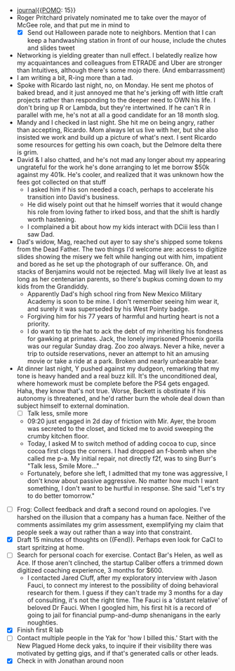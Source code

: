 - [journal](<journal.md>){{[POMO](<POMO.md>): 15}}
- Roger Pritchard privately nominated me to take over the mayor of McGee role, and that put me in mind to
    - [x] Send out Halloween parade note to neighbors. Mention that I can keep a handwashing station in front of our house, include the chutes and slides tweet
- Networking is yielding greater than null effect. I belatedly realize how my acquaintances and colleagues from ETRADE and Uber are stronger than Intuitives, although there's some mojo there. (And embarrassment)
- I am writing a bit, R-ing more than a tad. 
- Spoke with Ricardo last night, no, on Monday. He sent me photos of baked bread, and it just annoyed me that he's jerking off with little craft projects rather than responding to the deeper need to OWN his life. I don't bring up R or Lambda, but they're intertwined. If he can't R in parallel with me, he's not at all a good candidate for an 18 month slog.
- Mandy and I checked in last night. She hit me on being angry, rather than accepting, Ricardo. Mom always let us live with her, but she also insisted we work and build up a picture of what's next. I sent Ricardo some resources for getting his own coach, but the Delmore delta there is grim.
- David & I also chatted, and he's not mad any longer about my appearing ungrateful for the work he's done arranging to let me borrow $50k against my 401k. He's cooler, and realized that it was unknown how the fees got collected on that stuff
    - I asked him if his son needed a coach, perhaps to accelerate his transition into David's business.
    - He did wisely point out that he himself worries that it would change his role from loving father to irked boss, and that the shift is hardly worth hastening.
    - I complained a bit about how my kids interact with DCiii less than I saw Dad.
- Dad's widow, Mag, reached out ayer to say she's shipped some tokens from the Dead Father. The two things I'd welcome are: access to digitize slides showing the misery we felt while hanging out with him, impatient and bored as he set up the photograph of our sufferance. Oh, and stacks of Benjamins would not be rejected. Mag will likely live at least as long as her centenarian parents, so there's bupkus coming down to my kids from the Grandiddy.
    - Apparently Dad's high school ring from New Mexico Military Academy is soon to be mine. I don't remember seeing him wear it, and surely it was superseded by his West Pointy badge.
    - Forgiving him for his 77 years of harmful and hurting heart is not a priority. 
    - I do want to tip the hat to ack the debt of my inheriting his fondness for gawking at primates. Jack, the lonely imprisoned Phoenix gorilla was our regular Sunday drag. Zoo zoo always. Never a hike, never a trip to outside reservations, never an attempt to hit an amusing movie or take a ride at a park. Broken and nearly unbearable bear.
- At dinner last night, Y pushed against my dudgeon, remarking that my tone is heavy handed and a real buzz kill. It's the unconditioned deal, where homework must be complete before the PS4 gets engaged. Haha, they know that's not true. Worse, Beckett is obstinate if his autonomy is threatened, and he'd rather burn the whole deal down than subject himself to external domination.
    - [ ] Talk less, smile more
    - 09:20 just engaged in 2d day of friction with Mir. Ayer, the broom was secreted to the closet, and ticked me to avoid sweeping the crumby kitchen floor.
    - Today, I asked M to switch method of adding cocoa to cup, since cocoa first clogs the corners.  I had dropped an f-bomb when she called me p-a. My initial repair, not directly f2f, was to sing Burr's "Talk less, Smile More..."
    - Fortunately, before she left, I admitted that my tone was aggressive, I don't know about passive aggressive. No matter how much I want something, I don't want to be hurtful in response. She said "Let's try to do better tomorrow."
- [ ] Frog: Collect feedback and draft a second round on apologies. I've harshed on the illusion that a company has a human face. Neither of the comments assimilates my grim assessment, exemplifying my claim that people seek a way out rather than a way into that constraint.
- [x] Draft 15 minutes of thoughts on ((Fend)). Perhaps even look for CaCl to start spritzing at home. 
- [ ] Search for personal coach for exercise. Contact Bar's Helen, as well as Ace. If those aren't clinched, the startup Caliber offers a trimmed down digitized coaching experience, 3 months for $600. 
    - I contacted Jared Cluff, after my exploratory interview with Jason Fauci, to connect my interest to the possibility of doing behavioral research for them. I guess if they can't trade my 3 months for a day of consulting, it's not the right time.  The Fauci is a 'distant relative' of beloved Dr Fauci. When I googled him, his first hit is a record of going to jail for financial pump-and-dump shenanigans in the early noughties.
- [x] Finish first R lab
- [ ] Contact multiple people in the Yak for 'how I billed this.' Start with the New Plagued Home deck yaks, to inquire if their visibility there was motivated by getting gigs, and if that's generated calls or other leads.
- [x] Check in with Jonathan around noon
